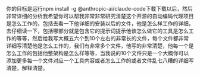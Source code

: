 你的目标是运行npm install -g @anthropic-ai/claude-code下载下载以后，然后非常详细的分析我希望你可以帮我非常非常研究清楚这个开源的自动编码代理项目是怎么工作的，包括去看一下他详细的安装以后的文件，他是怎么样工作的详细，去仔细读一下，包括哪部分就是包含它的提示词提示他该怎么做它的工具是怎么工作的等等，然后给我写大概五六个到10个左右的非常长的文件，每个文件都非常详细写清楚他是怎么工作的，我们有非常多个文件，他写的非常清楚，他每一个是怎么工作的包括他整架构是怎么样等等，当我说的10个文件只是一个大概你可以添加更多每一个文件对应一个工具内容或者怎么工作的或者文件乱七八糟的详细写清楚，解释清楚。
